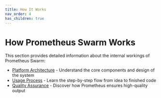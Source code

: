 ```yaml
---
title: How It Works
nav_order: 4
has_children: true
---
```


# How Prometheus Swarm Works

This section provides detailed information about the internal workings of Prometheus Swarm:

* [Platform Architecture](architecture.md) - Understand the core components and design of the system
* [Usage Process](usage-process.md) - Learn the step-by-step flow from idea to finished code
* [Quality Assurance](quality-assurance.md) - Discover how Prometheus ensures high-quality output 